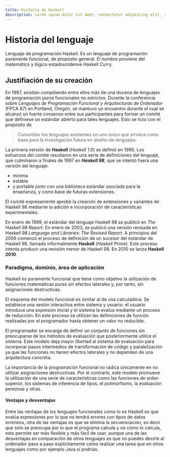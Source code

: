 ```yaml
---
title: Historia de Haskell
description: Lorem ipsum dolor sit amet, consectetur adipiscing elit, sed do eiusmod tempor incididunt ut labore et dolore magna aliqua. Ut enim ad minim veniam, quis nostrud exercitation ullamco laboris nisi ut aliquip ex ea commodo consequat.
---
```


# Historia del lenguaje
Lenguaje de programación Haskell. Es un lenguaje de programación puramente funcional, de propósito general. El nombre proviene del matemático y lógico estadounidense Haskell Curry.

## Justifiación de su creación
En 1987, existían compitiendo entre ellos más de una docena de lenguajes de programación puros funcionales no estrictos. Durante la conferencia sobre *Lenguajes de Programación Funcional y Arquitecturas de Ordenador* (FPCA 87) en Portland, Oregón, se mantuvo un encuentro durante el cual se alcanzó un fuerte consenso entre sus participantes para formar un comité que definiese un estándar abierto para tales lenguajes.
Esto se hizo con el propósito de

> Consolidar los lenguajes existentes en uno único que sirviera como base para la investigación futura en diseño de lenguajes.​

La primera versión de **Haskell** (*Haskell 1.0*) se definió en 1990. Los esfuerzos del comité resultaron en una serie de definiciones del lenguaje, que culminaron a finales de 1997 en **_Haskell 98_**, que se intentó fuera una versión del lenguaje:
- mínima
- estable
- y portable
junto con una biblioteca estándar asociada para la enseñanza, y como base de futuras extensiones.

El comité expresamente aprobó la creación de extensiones y variantes de Haskell 98 mediante la adición e incorporación de características experimentales.

En enero de 1999, el estándar del lenguaje Haskell 98 se publicó en *The Haskell 98 Report*. En enero de 2003, se publicó una versión revisada en *Haskell 98 Language and Libraries: The Revised Report*. A principios del 2006 comenzó el proceso de definición de un sucesor del estándar de Haskell 98, llamado informalmente **Haskell** (*Haskell Prime*). Este proceso intenta producir una revisión menor de Haskell 98. En 2010 se lanza **Haskell 2010**.

### Paradigma, dominio, área de aplicación
Haskell es puramente funcional que tiene como objetivo la utilización de funciones matemáticas puras sin efectos laterales y, por tanto, sin asignaciones destructivas.

El esquema del modelo funcional es similar al de una calculadora. Se establece una sesión interactiva entre sistema y usuario: el usuario introduce una expresión inicial y el sistema la evalúa mediante un proceso de reducción. En este proceso se utilizan las definiciones de función realizadas por el programador hasta obtener un valor no reducible.

El programador se encarga de definir un conjunto de funciones sin preocuparse de los métodos de evaluación que posteriormente utilice el sistema. Este modelo deja mayor libertad al sistema de evaluación para incorporar pasos intermedios de transformación de código y paralelización ya que las funciones no tienen efectos laterales y no dependen de una arquitectura concreta.

La importancia de la programación funcional no radica únicamente en no utilizar asignaciones destructivas. Por el contrario, este modelo promueve la utilización de una serie de características como las funciones de orden superior, los sistemas de inferencia de tipos, el polimorfismo, la evaluación perezosa y otras.

#### Ventajas y desventajas
Entre las ventajas de los lenguajes funcionales como lo es Haskell es que evalúa expresiones por lo que no tendrá errores con tipos de datos erróneos, otra de las ventajas es que se elimina la secuenciación, es decir que solo se preocupa por lo que el programa calcula y no cómo lo calcula, esto permite ser más flexible y más fácil de usar, aunque una de las desventajas en comparación de otros lenguajes es que no puedes decirle al ordenador paso a paso explícitamente cómo realizar una tarea que en otros lenguajes como por ejemplo Java sí podrías.
